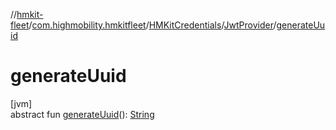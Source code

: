 //[hmkit-fleet](../../../../index.md)/[com.highmobility.hmkitfleet](../../index.md)/[HMKitCredentials](../index.md)/[JwtProvider](index.md)/[generateUuid](generate-uuid.md)

# generateUuid

[jvm]\
abstract fun [generateUuid](generate-uuid.md)(): [String](https://kotlinlang.org/api/latest/jvm/stdlib/kotlin-stdlib/kotlin/-string/index.html)
